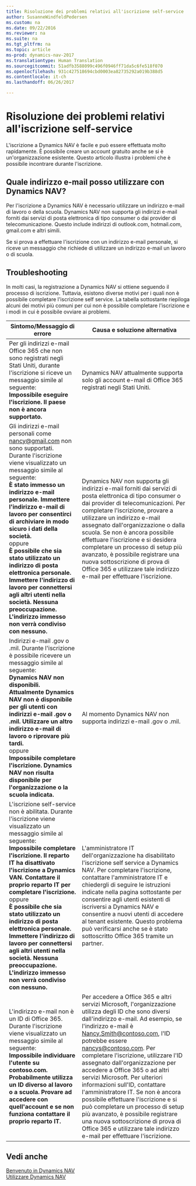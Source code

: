 ```yaml
---
title: Risoluzione dei problemi relativi all'iscrizione self-service
author: SusanneWindfeldPedersen
ms.custom: na
ms.date: 09/22/2016
ms.reviewer: na
ms.suite: na
ms.tgt_pltfrm: na
ms.topic: article
ms-prod: dynamics-nav-2017
ms.translationtype: Human Translation
ms.sourcegitcommit: 51adfb3588099c496f0946ff71da5c6fe518f070
ms.openlocfilehash: 931c427518694cbd0003ea82735292a019b388d5
ms.contentlocale: it-ch
ms.lasthandoff: 06/26/2017

---
```


# <a name="troubleshooting-self-service-sign-up"></a>Risoluzione dei problemi relativi all'iscrizione self-service
L'iscrizione a Dynamics NAV è facile e può essere effettuata molto rapidamente. È possibile creare un account gratuito anche se si è un'organizzazione esistente. Questo articolo illustra i problemi che è possibile incontrare durante l'iscrizione.

## <a name="what-email-address-can-i-use-with-dynamics-nav"></a>Quale indirizzo e-mail posso utilizzare con Dynamics NAV?
Per l'iscrizione a Dynamics NAV è necessario utilizzare un indirizzo e-mail di lavoro o della scuola. Dynamics NAV non supporta gli indirizzi e-mail forniti dai servizi di posta elettronica di tipo consumer o dai provider di telecomunicazione. Questo include indirizzi di outlook.com, hotmail.com, gmail.com e altri simili.

Se si prova a effettuare l'iscrizione con un indirizzo e-mail personale, si riceve un messaggio che richiede di utilizzare un indirizzo e-mail un lavoro o di scuola.

## <a name="troubleshooting"></a>Troubleshooting
In molti casi, la registrazione a Dynamics NAV si ottiene seguendo il processo di iscrizione. Tuttavia, esistono diverse motivi per i quali non è possibile completare l'iscrizione self service. La tabella sottostante riepiloga alcuni dei motivi più comuni per cui non è possibile completare l'iscrizione e i modi in cui è possibile ovviare ai problemi.

|Sintomo/Messaggio di errore                                                                             |Causa e soluzione alternativa|
|--------------------------------------------------------------------------------------------------|--------------------|
|Per gli indirizzi e-mail Office 365 che non sono registrati negli Stati Uniti, durante l'iscrizione si riceve un messaggio simile al seguente: <br>**Impossibile eseguire l'iscrizione. Il paese non è ancora supportato.**<br> |Dynamics NAV attualmente supporta solo gli account e-mail di Office 365 registrati negli Stati Uniti.|
|Gli indirizzi e-mail personali come nancy@gmail.com non sono supportati. Durante l'iscrizione viene visualizzato un messaggio simile al seguente: <br>**È stato immesso un indirizzo e-mail personale. Immettere l'indirizzo e-mail di lavoro per consentirci di archiviare in modo sicuro i dati della società.**<br> oppure <br> **È possibile che sia stato utilizzato un indirizzo di posta elettronica personale. Immettere l'indirizzo di lavoro per connettersi agli altri utenti nella società. Nessuna preoccupazione. L'indirizzo immesso non verrà condiviso con nessuno.** | Dynamics NAV non supporta gli indirizzi e-mail forniti dai servizi di posta elettronica di tipo consumer o dai provider di telecomunicazioni. Per completare l'iscrizione, provare a utilizzare un indirizzo e-mail assegnato dall'organizzazione o dalla scuola. Se non è ancora possibile effettuare l'iscrizione e si desidera completare un processo di setup più avanzato, è possibile registrare una nuova sottoscrizione di prova di Office 365 e utilizzare tale indirizzo e-mail per effettuare l'iscrizione.
|Indirizzi e-mail .gov o .mil. Durante l'iscrizione è possibile ricevere un messaggio simile al seguente: <br>**Dynamics NAV non disponibili. Attualmente Dynamics NAV non è disponibile per gli utenti con indirizzi e-mail .gov o .mil. Utilizzare un altro indirizzo e-mail di lavoro o riprovare più tardi.** <br>oppure <br>**Impossibile completare l'iscrizione. Dynamics NAV non risulta disponibile per l'organizzazione o la scuola indicata.**|Al momento Dynamics NAV non supporta indirizzi e-mail .gov o .mil.|
|L'iscrizione self-service non è abilitata. Durante l'iscrizione viene visualizzato un messaggio simile al seguente: <br>**Impossibile completare l'iscrizione. Il reparto IT ha disattivato l'iscrizione a Dynamics VAN. Contattare il proprio reparto IT per completare l'iscrizione.** <br>oppure <br> **È possibile che sia stato utilizzato un indirizzo di posta elettronica personale. Immettere l'indirizzo di lavoro per connettersi agli altri utenti nella società. Nessuna preoccupazione. L'indirizzo immesso non verrà condiviso con nessuno.**|L'amministratore IT dell'organizzazione ha disabilitato l'iscrizione self service a Dynamics NAV. Per completare l'iscrizione, contattare l'amministratore IT e chiedergli di seguire le istruzioni indicate nella pagina sottostante per consentire agli utenti esistenti di iscriversi a Dynamics NAV e consentire a nuovi utenti di accedere al tenant esistente. Questo problema può verificarsi anche se è stato sottoscritto Office 365 tramite un partner.|
|L'indirizzo e-mail non è un ID di Office 365. Durante l'iscrizione viene visualizzato un messaggio simile al seguente: <br>**Impossibile individuare l'utente su contoso.com. Probabilmente utilizza un ID diverso al lavoro o a scuola. Provare ad accedere con quell'account e se non funziona contattare il proprio reparto IT.**|Per accedere a Office 365 e altri servizi Microsoft, l'organizzazione utilizza degli ID che sono diversi dall'indirizzo e-mail. Ad esempio, se l'indirizzo e-mail è Nancy.Smith@contoso.com, l'ID potrebbe essere  nancys@contoso.com. Per completare l'iscrizione, utilizzare l'ID assegnato dall'organizzazione per accedere a Office 365 o ad altri servizi Microsoft. Per ulteriori informazioni sull'ID, contattare l'amministratore IT. Se non è ancora possibile effettuare l'iscrizione e si può completare un processo di setup più avanzato, è possibile registrare una nuova sottoscrizione di prova di Office 365 e utilizzare tale indirizzo e-mail per effettuare l'iscrizione.|


## <a name="see-also"></a>Vedi anche
[Benvenuto in Dynamics NAV](across-get-started.md)  
[Utilizzare Dynamics NAV](ui-work-product.md)




